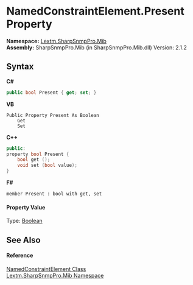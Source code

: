 # NamedConstraintElement.Present Property 
 

**Namespace:**&nbsp;<a href="N_Lextm_SharpSnmpPro_Mib">Lextm.SharpSnmpPro.Mib</a><br />**Assembly:**&nbsp;SharpSnmpPro.Mib (in SharpSnmpPro.Mib.dll) Version: 2.1.2

## Syntax

**C#**<br />
``` C#
public bool Present { get; set; }
```

**VB**<br />
``` VB
Public Property Present As Boolean
	Get
	Set
```

**C++**<br />
``` C++
public:
property bool Present {
	bool get ();
	void set (bool value);
}
```

**F#**<br />
``` F#
member Present : bool with get, set

```


#### Property Value
Type: <a href="https://docs.microsoft.com/dotnet/api/system.boolean" target="_blank" rel="noopener noreferrer">Boolean</a>

## See Also


#### Reference
<a href="T_Lextm_SharpSnmpPro_Mib_NamedConstraintElement">NamedConstraintElement Class</a><br /><a href="N_Lextm_SharpSnmpPro_Mib">Lextm.SharpSnmpPro.Mib Namespace</a><br />